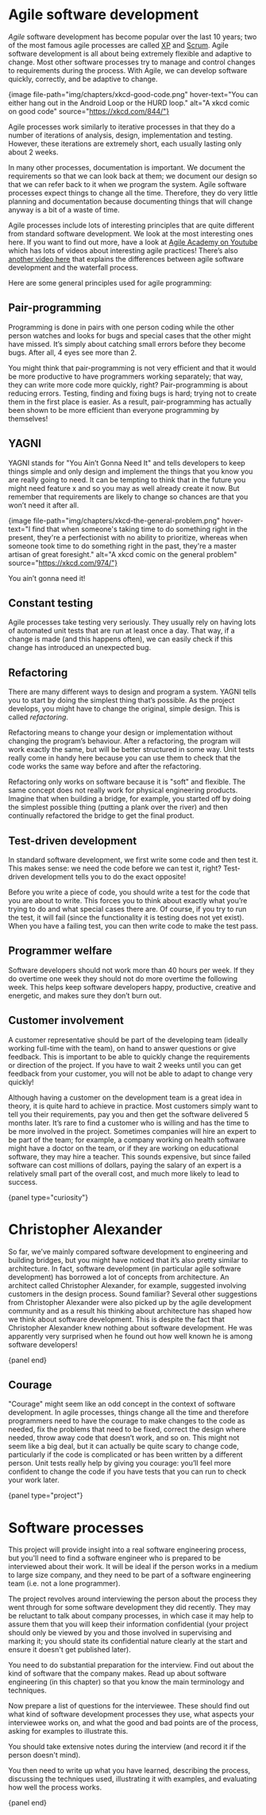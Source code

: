 # Agile software development

*Agile* software development has become popular over the last 10 years; two of the most famous agile processes are called [XP](https://en.wikipedia.org/wiki/Extreme_programming) and [Scrum](https://en.wikipedia.org/wiki/Scrum_(development)).
Agile software development is all about being extremely flexible and adaptive to change.
Most other software processes try to manage and control changes to requirements during the process.
With Agile, we can develop software quickly, correctly, and be adaptive to change.

{image file-path="img/chapters/xkcd-good-code.png" hover-text="You can either hang out in the Android Loop or the HURD loop." alt="A xkcd comic on good code" source="https://xkcd.com/844/"}

Agile processes work similarly to iterative processes in that they do a number of iterations of analysis, design, implementation and testing.
However, these iterations are extremely short, each usually lasting only about 2 weeks.

In many other processes, documentation is important.
We document the requirements so that we can look back at them; we document our design so that we can refer back to it when we program the system.
Agile software processes expect things to change all the time.
Therefore, they do very little planning and documentation because documenting things that will change anyway is a bit of a waste of time.

Agile processes include lots of interesting principles that are quite different from standard software development.
We look at the most interesting ones here.
If you want to find out more, have a look at [Agile Academy on Youtube](https://www.youtube.com/user/AgileAcademyAus) which has lots of videos about interesting agile practices!
There’s also [another video here](https://www.youtube.com/watch?v=kqz_jDS0RWY) that explains the differences between agile software development and the waterfall process.

Here are some general principles used for agile programming:

## Pair-programming

Programming is done in pairs with one person coding while the other person watches and looks for bugs and special cases that the other might have missed.
It’s simply about catching small errors before they become bugs.
After all, 4 eyes see more than 2.

You might think that pair-programming is not very efficient and that it would be more productive to have programmers working separately; that way, they can write more code more quickly, right?
Pair-programming is about reducing errors.
Testing, finding and fixing bugs is hard; trying not to create them in the first place is easier.
As a result, pair-programming has actually been shown to be more efficient than everyone programming by themselves!

## YAGNI

YAGNI stands for "You Ain’t Gonna Need It" and tells developers to keep things simple and only design and implement the things that you know you are really going to need.
It can be tempting to think that in the future you might need feature x and so you may as well already create it now.
But remember that requirements are likely to change so chances are that you won’t need it after all.

{image file-path="img/chapters/xkcd-the-general-problem.png" hover-text="I find that when someone's taking time to do something right in the present, they're a perfectionist with no ability to prioritize, whereas when someone took time to do something right in the past, they're a master artisan of great foresight." alt="A xkcd comic on the general problem" source="https://xkcd.com/974/"}

You ain’t gonna need it!

## Constant testing

Agile processes take testing very seriously.
They usually rely on having lots of automated unit tests that are run at least once a day.
That way, if a change is made (and this happens often), we can easily check if this change has introduced an unexpected bug.

## Refactoring

There are many different ways to design and program a system.
YAGNI tells you to start by doing the simplest thing that’s possible.
As the project develops, you might have to change the original, simple design.
This is called *refactoring*.

Refactoring means to change your design or implementation without changing the program’s behaviour.
After a refactoring, the program will work exactly the same, but will be better structured in some way.
Unit tests really come in handy here because you can use them to check that the code works the same way before and after the refactoring.

Refactoring only works on software because it is "soft" and flexible.
The same concept does not really work for physical engineering products.
Imagine that when building a bridge, for example, you started off by doing the simplest possible thing (putting a plank over the river) and then continually refactored the bridge to get the final product.

## Test-driven development

In standard software development, we first write some code and then test it.
This makes sense: we need the code before we can test it, right?
Test-driven development tells you to do the exact opposite!

Before you write a piece of code, you should write a test for the code that you are about to write.
This forces you to think about exactly what you’re trying to do and what special cases there are.
Of course, if you try to run the test, it will fail (since the functionality it is testing does not yet exist).
When you have a failing test, you can then write code to make the test pass.

## Programmer welfare

Software developers should not work more than 40 hours per week.
If they do overtime one week they should not do more overtime the following week.
This helps keep software developers happy, productive, creative and energetic, and makes sure they don’t burn out.

## Customer involvement

A customer representative should be part of the developing team (ideally working full-time with the team), on hand to answer questions or give feedback.
This is important to be able to quickly change the requirements or direction of the project.
If you have to wait 2 weeks until you can get feedback from your customer, you will not be able to adapt to change very quickly!

Although having a customer on the development team is a great idea in theory, it is quite hard to achieve in practice.
Most customers simply want to tell you their requirements, pay you and then get the software delivered 5 months later.
It’s rare to find a customer who is willing and has the time to be more involved in the project.
Sometimes companies will hire an expert to be part of the team; for example, a company working on health software might have a doctor on the team, or if they are working on educational software, they may hire a teacher.
This sounds expensive, but since failed software can cost millions of dollars, paying the salary of an expert is a relatively small part of the overall cost, and much more likely to lead to success.

{panel type="curiosity"}

# Christopher Alexander

So far, we’ve mainly compared software development to engineering and building bridges, but you might have noticed that it’s also pretty similar to architecture.
In fact, software development (in particular agile software development) has borrowed a lot of concepts from architecture.
An architect called Christopher Alexander, for example, suggested involving customers in the design process.
Sound familiar?
Several other suggestions from Christopher Alexander were also picked up by the agile development community and as a result his thinking about architecture has shaped how we think about software development.
This is despite the fact that Christopher Alexander knew nothing about software development.
He was apparently very surprised when he found out how well known he is among software developers!

{panel end}

## Courage

"Courage" might seem like an odd concept in the context of software development.
In agile processes, things change all the time and therefore programmers need to have the courage to make changes to the code as needed, fix the problems that need to be fixed, correct the design where needed, throw away code that doesn’t work, and so on.
This might not seem like a big deal, but it can actually be quite scary to change code, particularly if the code is complicated or has been written by a different person.
Unit tests really help by giving you courage: you’ll feel more confident to change the code if you have tests that you can run to check your work later.

{panel type="project"}

# Software processes

This project will provide insight into a real software engineering process, but you'll need to find a software engineer who is prepared to be interviewed about their work.
It will be ideal if the person works in a medium to large size company, and they need to be part of a software engineering team (i.e. not a lone programmer).

The project revolves around interviewing the person about the process they went through for some software development they did recently.
They may be reluctant to talk about company processes, in which case it may help to assure them that you will keep their information confidential (your project should only be viewed by you and those involved in supervising and marking it; you should state its confidential nature clearly at the start and ensure it doesn't get published later).

You need to do substantial preparation for the interview.
Find out about the kind of software that the company makes.
Read up about software engineering (in this chapter) so that you know the main terminology and techniques.

Now prepare a list of questions for the interviewee.
These should find out what kind of software development processes they use, what aspects your interviewee works on, and what the good and bad points are of the process, asking for examples to illustrate this.

You should take extensive notes during the interview (and record it if the person doesn't mind).

You then need to write up what you have learned, describing the process, discussing the techniques used, illustrating it with examples, and evaluating how well the process works.

{panel end}
